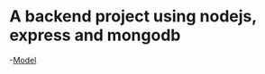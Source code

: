 # A backend project using nodejs, express and mongodb
-[Model](https://app.eraser.io/workspace/YtPqZ1VogxGy1jzIDkzj) 